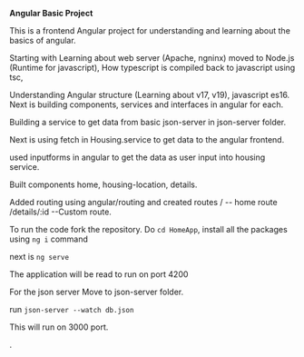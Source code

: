 **Angular Basic Project**

This is a frontend Angular project for understanding and learning about the basics of angular.

Starting with Learning about web server (Apache, ngninx)
moved to Node.js (Runtime for javascript),
How typescript is compiled back to javascript using tsc,

Understanding Angular structure (Learning about v17, v19), javascript es16.
Next is building components, services and interfaces in angular for each.

Building a service to get data from basic json-server in json-server folder.

Next is using fetch in Housing.service to get data to the angular frontend.

used inputforms in angular to get the data as user input into housing service.

Built components home, housing-location, details.

Added routing using angular/routing and created routes
/ -- home route
/details/:id --Custom route.

To run the code
fork the repository.
Do `cd HomeApp`,
install all the packages using `ng i` command

next is `ng serve`

The application will be read to run on port 4200

For the json server
Move to json-server folder.

run `json-server --watch db.json`

This will run on 3000 port.

.
